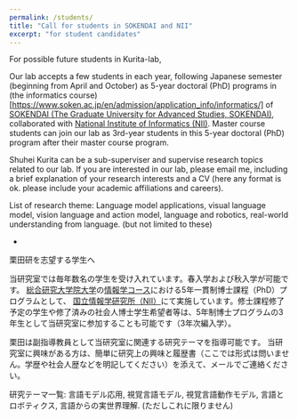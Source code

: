 ```yaml
---
permalink: /students/
title: "Call for students in SOKENDAI and NII"
excerpt: "for student candidates"
---
```


For possible future students in Kurita-lab,

Our lab accepts a few students in each year, following Japanese semester (beginning from April and October) as 5-year doctoral (PhD) programs in (the informatics course)[https://www.soken.ac.jp/en/admission/application_info/informatics/] of [SOKENDAI (The Graduate University for Advanced Studies, SOKENDAI)](https://www.soken.ac.jp/en/admission/), collaborated with [National Institute of Informatics (NII)](https://www.nii.ac.jp/graduate/en/). Master course students can join our lab as 3rd-year students in this 5-year doctoral (PhD)  program after their master course program.

Shuhei Kurita can be a sub-superviser and supervise research topics related to our lab.
If you are interested in our lab, please email me, including a brief explanation of your research interests and a CV (here any format is ok. please include your academic affiliations and careers).

List of research theme: Language model applications, visual language model, vision language and action model, language and robotics, real-world understanding from language. (but not limited to these)

*

栗田研を志望する学生へ

当研究室では毎年数名の学生を受け入れています。春入学および秋入学が可能です。
[総合研究大学院大学](https://www.soken.ac.jp/admission/)の[情報学コース](https://www.soken.ac.jp/admission/application_info/informatics/index.html)における5年一貫制博士課程（PhD）プログラムとして、
[国立情報学研究所（NII）](https://www.nii.ac.jp/graduate)にて実施しています。修士課程修了予定の学生や修了済みの社会人博士学生希望者等は、5年制博士プログラムの3年生として当研究室に参加することも可能です（3年次編入学）。

栗田は副指導教員として当研究室に関連する研究テーマを指導可能です。
当研究室に興味がある方は、簡単に研究上の興味と履歴書（ここでは形式は問いません。学歴や社会人歴などを明記してください）を添えて、メールでご連絡ください。

研究テーマ一覧: 言語モデル応用, 視覚言語モデル, 視覚言語動作モデル, 言語とロボティクス, 言語からの実世界理解. (ただしこれに限りません)
